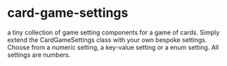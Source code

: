 # card-game-settings
a tiny collection of game setting components for a game of cards.  Simply extend the CardGameSettings class with your own bespoke settings.  Choose from a numeric setting, a key-value setting or a enum setting.  All settings are numbers.
